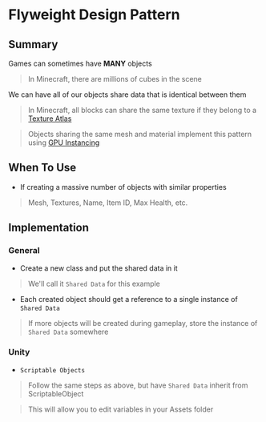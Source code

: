 # Flyweight Design Pattern


## Summary
Games can sometimes have __MANY__ objects
> In Minecraft, there are millions of cubes in the scene

We can have all of our objects share data that is identical between them
> In Minecraft, all blocks can share the same texture if they belong to a [Texture Atlas](https://en.wikipedia.org/wiki/Texture_atlas)

> Objects sharing the same mesh and material implement this pattern using [GPU Instancing](https://docs.unity3d.com/540/Documentation/Manual/GPUInstancing.html)


## When To Use
- If creating a massive number of objects with similar properties
> Mesh, Textures, Name, Item ID, Max Health, etc.


## Implementation
### General
- Create a new class and put the shared data in it
> We'll call it `Shared Data` for this example
- Each created object should get a reference to a single instance of `Shared Data`
> If more objects will be created during gameplay, store the instance of `Shared Data` somewhere

### Unity
- `Scriptable Objects`
> Follow the same steps as above, but have `Shared Data` inherit from ScriptableObject

> This will allow you to edit variables in your Assets folder
